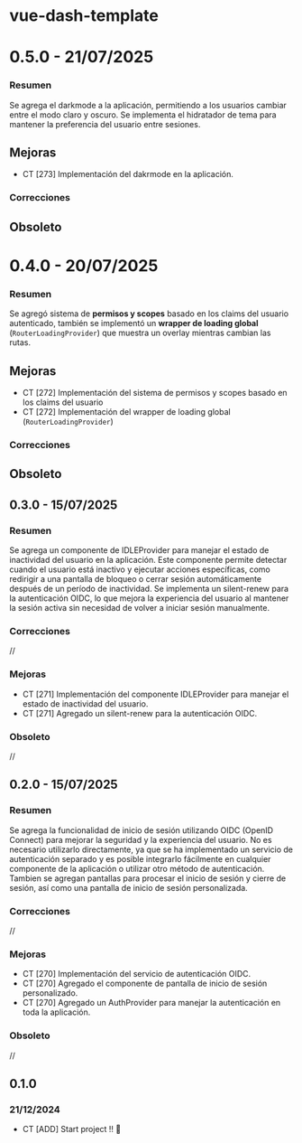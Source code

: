 # vue-dash-template

# 0.5.0 - 21/07/2025
### Resumen
Se agrega el darkmode a la aplicación, permitiendo a los usuarios cambiar entre el modo claro y oscuro. Se implementa el hidratador de tema para mantener la preferencia del usuario entre sesiones.

## Mejoras
- CT [273] Implementación del dakrmode en la aplicación.

### Correcciones

## Obsoleto

# 0.4.0 - 20/07/2025
### Resumen
Se agregó sistema de **permisos y scopes** basado en los claims del usuario autenticado, también se implementó un **wrapper de loading global** (`RouterLoadingProvider`) que muestra un overlay mientras cambian las rutas.

## Mejoras
- CT [272] Implementación del sistema de permisos y scopes basado en los claims del usuario
- CT [272] Implementación del wrapper de loading global (`RouterLoadingProvider`)

### Correcciones

## Obsoleto



## 0.3.0 - 15/07/2025

### Resumen
Se agrega un componente de IDLEProvider para manejar el estado de inactividad del usuario en la aplicación. Este componente permite detectar cuando el usuario está inactivo y ejecutar acciones específicas, como redirigir a una pantalla de bloqueo o cerrar sesión automáticamente después de un período de inactividad. Se implementa un silent-renew para la autenticación OIDC, lo que mejora la experiencia del usuario al mantener la sesión activa sin necesidad de volver a iniciar sesión manualmente.

### Correcciones
//

### Mejoras
- CT [271] Implementación del componente IDLEProvider para manejar el estado de inactividad del usuario.
- CT [271] Agregado un silent-renew para la autenticación OIDC.

### Obsoleto
//

## 0.2.0 - 15/07/2025

### Resumen
Se agrega la funcionalidad de inicio de sesión utilizando OIDC (OpenID Connect) para mejorar la seguridad y la experiencia del usuario.
No es necesario utilizarlo directamente, ya que se ha implementado un servicio de autenticación separado y es posible integrarlo fácilmente en cualquier componente de la aplicación o utilizar otro método de autenticación.
Tambien se agregan pantallas para procesar el inicio de sesión y cierre de sesión, así como una pantalla de inicio de sesión personalizada.

### Correcciones
//

### Mejoras
- CT [270] Implementación del servicio de autenticación OIDC.
- CT [270] Agregado el componente de pantalla de inicio de sesión personalizado.
- CT [270] Agregado un AuthProvider para manejar la autenticación en toda la aplicación.

### Obsoleto
//

## 0.1.0
### 21/12/2024

- CT [ADD] Start project !! 🚀